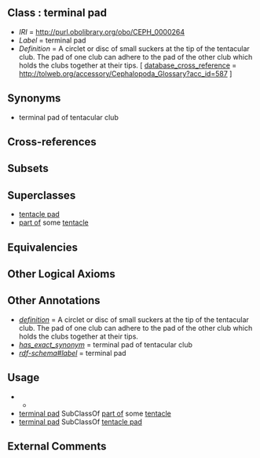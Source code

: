 
## Class : terminal pad

 * *IRI* = http://purl.obolibrary.org/obo/CEPH_0000264
 * *Label* = terminal pad
 * *Definition* = A circlet or disc of small suckers at the tip of the tentacular club. The pad of one club can adhere to the pad of the other club which holds the clubs together at their tips. [ [database_cross_reference](../../ef/oboInOwl#hasDbXref.md) = http://tolweb.org/accessory/Cephalopoda_Glossary?acc_id=587 ]

## Synonyms

 * terminal pad of tentacular club

## Cross-references


## Subsets


## Superclasses

 * [tentacle pad](../../CEPH/58/CEPH_0000258.md)
 * [part of](../../BFO/50/BFO_0000050.md) some [tentacle](../../CEPH/56/CEPH_0000256.md)

## Equivalencies


## Other Logical Axioms


## Other Annotations

 * *[definition](../../IAO/15/IAO_0000115.md)* = A circlet or disc of small suckers at the tip of the tentacular club. The pad of one club can adhere to the pad of the other club which holds the clubs together at their tips.
 * *[has_exact_synonym](../../ym/oboInOwl#hasExactSynonym.md)* = terminal pad of tentacular club
 * *[rdf-schema#label](../../el/rdf-schema#label.md)* = terminal pad

## Usage

 * -
 * [terminal pad](../../CEPH/64/CEPH_0000264.md) SubClassOf [part of](../../BFO/50/BFO_0000050.md) some [tentacle](../../CEPH/56/CEPH_0000256.md)
 * [terminal pad](../../CEPH/64/CEPH_0000264.md) SubClassOf [tentacle pad](../../CEPH/58/CEPH_0000258.md)

## External Comments

